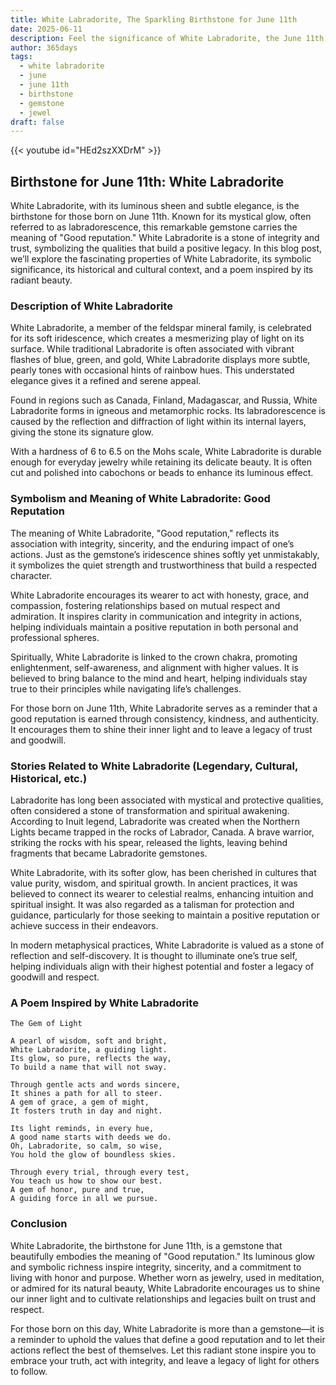 ```yaml
---
title: White Labradorite, The Sparkling Birthstone for June 11th
date: 2025-06-11
description: Feel the significance of White Labradorite, the June 11th birthstone symbolizing Good reputation. Let its beauty and meaning brighten your day.
author: 365days
tags:
  - white labradorite
  - june
  - june 11th
  - birthstone
  - gemstone
  - jewel
draft: false
---
```


{{< youtube id="HEd2szXXDrM" >}}

## Birthstone for June 11th: White Labradorite

White Labradorite, with its luminous sheen and subtle elegance, is the birthstone for those born on June 11th. Known for its mystical glow, often referred to as labradorescence, this remarkable gemstone carries the meaning of "Good reputation." White Labradorite is a stone of integrity and trust, symbolizing the qualities that build a positive legacy. In this blog post, we’ll explore the fascinating properties of White Labradorite, its symbolic significance, its historical and cultural context, and a poem inspired by its radiant beauty.

### Description of White Labradorite

White Labradorite, a member of the feldspar mineral family, is celebrated for its soft iridescence, which creates a mesmerizing play of light on its surface. While traditional Labradorite is often associated with vibrant flashes of blue, green, and gold, White Labradorite displays more subtle, pearly tones with occasional hints of rainbow hues. This understated elegance gives it a refined and serene appeal.

Found in regions such as Canada, Finland, Madagascar, and Russia, White Labradorite forms in igneous and metamorphic rocks. Its labradorescence is caused by the reflection and diffraction of light within its internal layers, giving the stone its signature glow.

With a hardness of 6 to 6.5 on the Mohs scale, White Labradorite is durable enough for everyday jewelry while retaining its delicate beauty. It is often cut and polished into cabochons or beads to enhance its luminous effect.

### Symbolism and Meaning of White Labradorite: Good Reputation

The meaning of White Labradorite, "Good reputation," reflects its association with integrity, sincerity, and the enduring impact of one’s actions. Just as the gemstone’s iridescence shines softly yet unmistakably, it symbolizes the quiet strength and trustworthiness that build a respected character.

White Labradorite encourages its wearer to act with honesty, grace, and compassion, fostering relationships based on mutual respect and admiration. It inspires clarity in communication and integrity in actions, helping individuals maintain a positive reputation in both personal and professional spheres.

Spiritually, White Labradorite is linked to the crown chakra, promoting enlightenment, self-awareness, and alignment with higher values. It is believed to bring balance to the mind and heart, helping individuals stay true to their principles while navigating life’s challenges.

For those born on June 11th, White Labradorite serves as a reminder that a good reputation is earned through consistency, kindness, and authenticity. It encourages them to shine their inner light and to leave a legacy of trust and goodwill.

### Stories Related to White Labradorite (Legendary, Cultural, Historical, etc.)

Labradorite has long been associated with mystical and protective qualities, often considered a stone of transformation and spiritual awakening. According to Inuit legend, Labradorite was created when the Northern Lights became trapped in the rocks of Labrador, Canada. A brave warrior, striking the rocks with his spear, released the lights, leaving behind fragments that became Labradorite gemstones.

White Labradorite, with its softer glow, has been cherished in cultures that value purity, wisdom, and spiritual growth. In ancient practices, it was believed to connect its wearer to celestial realms, enhancing intuition and spiritual insight. It was also regarded as a talisman for protection and guidance, particularly for those seeking to maintain a positive reputation or achieve success in their endeavors.

In modern metaphysical practices, White Labradorite is valued as a stone of reflection and self-discovery. It is thought to illuminate one’s true self, helping individuals align with their highest potential and foster a legacy of goodwill and respect.

### A Poem Inspired by White Labradorite

```
The Gem of Light

A pearl of wisdom, soft and bright,  
White Labradorite, a guiding light.  
Its glow, so pure, reflects the way,  
To build a name that will not sway.  

Through gentle acts and words sincere,  
It shines a path for all to steer.  
A gem of grace, a gem of might,  
It fosters truth in day and night.  

Its light reminds, in every hue,  
A good name starts with deeds we do.  
Oh, Labradorite, so calm, so wise,  
You hold the glow of boundless skies.  

Through every trial, through every test,  
You teach us how to show our best.  
A gem of honor, pure and true,  
A guiding force in all we pursue.
```

### Conclusion

White Labradorite, the birthstone for June 11th, is a gemstone that beautifully embodies the meaning of "Good reputation." Its luminous glow and symbolic richness inspire integrity, sincerity, and a commitment to living with honor and purpose. Whether worn as jewelry, used in meditation, or admired for its natural beauty, White Labradorite encourages us to shine our inner light and to cultivate relationships and legacies built on trust and respect.

For those born on this day, White Labradorite is more than a gemstone—it is a reminder to uphold the values that define a good reputation and to let their actions reflect the best of themselves. Let this radiant stone inspire you to embrace your truth, act with integrity, and leave a legacy of light for others to follow.